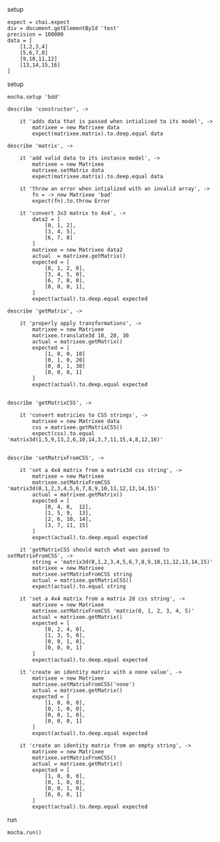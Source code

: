 setup

	expect = chai.expect
	div = document.getElementById 'test'
	precision = 100000
	data = [
		[1,2,3,4]
		[5,6,7,8]
		[9,10,11,12]
		[13,14,15,16]
	]

setup

	mocha.setup 'bdd'

	describe 'constructor', ->

		it 'adds data that is passed when intialized to its model', ->
			matrixee = new Matrixee data
			expect(matrixee.matrix).to.deep.equal data

	describe 'matrix', ->

		it 'add valid data to its instance model', ->
			matrixee = new Matrixee
			matrixee.setMatrix data
			expect(matrixee.matrix).to.deep.equal data

		it 'throw an error when intialized with an invalid array', ->
			fn = -> new Matrixee 'bad'
			expect(fn).to.throw Error

		it 'convert 3x3 matrix to 4x4', ->
			data2 = [
				[0, 1, 2],
				[3, 4, 5],
				[6, 7, 8]
			]
			matrixee = new Matrixee data2
			actual  = matrixee.getMatrix()
			expected = [
				[0, 1, 2, 0],
				[3, 4, 5, 0],
				[6, 7, 8, 0],
				[0, 0, 0, 1],
			]
			expect(actual).to.deep.equal expected

	describe 'getMatrix', ->

		it 'properly apply transformations', ->
			matrixee = new Matrixee
			matrixee.translate3d 10, 20, 30
			actual = matrixee.getMatrix()
			expected = [
				[1, 0, 0, 10]
				[0, 1, 0, 20]
				[0, 0, 1, 30]
				[0, 0, 0, 1]
			]
			expect(actual).to.deep.equal expected


	describe 'getMatrixCSS', ->

		it 'convert matricies to CSS strings', ->
			matrixee = new Matrixee data
			css = matrixee.getMatrixCSS()
			expect(css).to.equal 'matrix3d(1,5,9,13,2,6,10,14,3,7,11,15,4,8,12,16)'


	describe 'setMatrixFromCSS', ->

		it 'set a 4x4 matrix from a matrix3d css string', ->
			matrixee = new Matrixee
			matrixee.setMatrixFromCSS 'matrix3d(0,1,2,3,4,5,6,7,8,9,10,11,12,13,14,15)'
			actual = matrixee.getMatrix()
			expected = [
				[0, 4, 8,  12],
				[1, 5, 9,  13],
				[2, 6, 10, 14],
				[3, 7, 11, 15]
			]
			expect(actual).to.deep.equal expected

		it 'getMatrixCSS should match what was passed to setMatrixFromCSS', ->
			string = 'matrix3d(0,1,2,3,4,5,6,7,8,9,10,11,12,13,14,15)'
			matrixee = new Matrixee
			matrixee.setMatrixFromCSS string
			actual = matrixee.getMatrixCSS()
			expect(actual).to.equal string

		it 'set a 4x4 matrix from a matrix 2d css string', ->
			matrixee = new Matrixee
			matrixee.setMatrixFromCSS 'matrix(0, 1, 2, 3, 4, 5)'
			actual = matrixee.getMatrix()
			expected = [
				[0, 2, 4, 0],
				[1, 3, 5, 0],
				[0, 0, 1, 0],
				[0, 0, 0, 1]
			]
			expect(actual).to.deep.equal expected

		it 'create an identity matrix with a none value', ->
			matrixee = new Matrixee
			matrixee.setMatrixFromCSS('none')
			actual = matrixee.getMatrix()
			expected = [
				[1, 0, 0, 0],
				[0, 1, 0, 0],
				[0, 0, 1, 0],
				[0, 0, 0, 1]
			]
			expect(actual).to.deep.equal expected

		it 'create an identity matrix from an empty string', ->
			matrixee = new Matrixee
			matrixee.setMatrixFromCSS()
			actual = matrixee.getMatrix()
			expected = [
				[1, 0, 0, 0],
				[0, 1, 0, 0],
				[0, 0, 1, 0],
				[0, 0, 0, 1]
			]
			expect(actual).to.deep.equal expected

run

	mocha.run()
